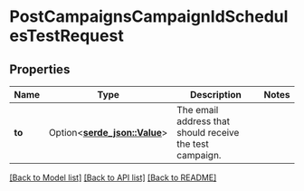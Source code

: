 # PostCampaignsCampaignIdSchedulesTestRequest

## Properties

Name | Type | Description | Notes
------------ | ------------- | ------------- | -------------
**to** | Option<[**serde_json::Value**](.md)> | The email address that should receive the test campaign. | 

[[Back to Model list]](../README.md#documentation-for-models) [[Back to API list]](../README.md#documentation-for-api-endpoints) [[Back to README]](../README.md)


